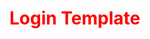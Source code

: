 <html>
<body>
  <style>
h1 {
  color: red;
}
</style>
  
  <h1> Login Template </h1>

</body>

</html>
